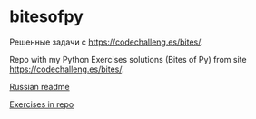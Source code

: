 # bitesofpy
Решенные задачи с https://codechalleng.es/bites/.

Repo with my Python Exercises solutions (Bites of Py) from site https://codechalleng.es/bites/.

[Russian readme](/README_RU.md)

[Exercises in repo](/solved_bites.md)
